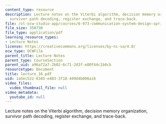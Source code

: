 ```yaml
---
content_type: resource
description: Lecture notes on the Viterbi algorithm, decision memory organization,
  survivor path decoding, register exchange, and trace-back.
file: /ol-ocw-studio-app/courses/6-973-communication-system-design-spring-2006/1a5ec5226345e4833f18449d4b006a16_lecture_16.pdf
file_size: 358730
file_type: application/pdf
learning_resource_types:
- Lecture Notes
license: https://creativecommons.org/licenses/by-nc-sa/4.0/
ocw_type: OCWFile
parent_title: Lecture Notes
parent_type: CourseSection
parent_uid: a96a72a7-2b02-6c71-2d3f-e80f44c1b0cb
resourcetype: Document
title: lecture_16.pdf
uid: 1a5ec522-6345-e483-3f18-449d4b006a16
video_files:
  video_thumbnail_file: null
video_metadata:
  youtube_id: null
---
```

Lecture notes on the Viterbi algorithm, decision memory organization, survivor path decoding, register exchange, and trace-back.
